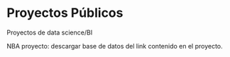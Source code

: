 # Proyectos Públicos
Proyectos de data science/BI

NBA proyecto: descargar base de datos del link contenido en el proyecto.
